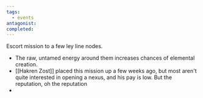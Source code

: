 ```yaml
---
tags:
  - events
antagonist: 
completed:
---
```

Escort mission to a few ley line nodes.  
- The raw, untamed energy around them increases chances of elemental creation. 
- [[Hakren Zost]] placed this mission up a few weeks ago, but most aren't quite interested in opening a nexus, and his pay is low. But the reputation, oh the reputation 
- <span data-category='red' data-calendar="Calendar of Golarion" data-date='Sarenith-1-4725' data-name='Bounty Board 3: Escorting Hakren'></span>
